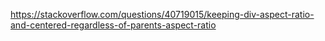 https://stackoverflow.com/questions/40719015/keeping-div-aspect-ratio-and-centered-regardless-of-parents-aspect-ratio

